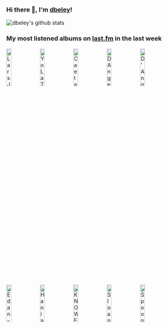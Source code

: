 ### Hi there 👋, I'm [dbeley](https://dbeley.ovh/en)!

![dbeley's github stats](https://github-readme-stats.vercel.app/api?username=dbeley)

### My most listened albums on [last.fm](https://www.last.fm/user/d_beley) in the last week

[<img src='https://lastfm.freetls.fastly.net/i/u/300x300/ca28d8a2092b449fbb1f4e9ee2343d45.jpg' width='16%' height='16%' alt='Lars Jansson Trio - In Search of Lost Time'>](https://www.last.fm/music/lars%2bjansson%2btrio/in%2bsearch%2bof%2blost%2btime)&nbsp;
[<img src='https://lastfm.freetls.fastly.net/i/u/300x300/11c72c38eedd4697b9e9fa21d5d2fd76.png' width='16%' height='16%' alt='Yo La Tengo - I Am Not Afraid Of You And I Will Beat Your Ass'>](https://www.last.fm/music/yo%2bla%2btengo/i%2bam%2bnot%2bafraid%2bof%2byou%2band%2bi%2bwill%2bbeat%2byour%2bass)&nbsp;
[<img src='https://lastfm.freetls.fastly.net/i/u/300x300/1d3c037ee612e64176fd815a7e119f9c.jpg' width='16%' height='16%' alt='Caetano Veloso - Jóia'>](https://www.last.fm/music/caetano%2bveloso/j%25c3%25b3ia)&nbsp;
[<img src='https://lastfm.freetls.fastly.net/i/u/300x300/1c4f0e845e994b82cbdbcad0eb8cc4a6.png' width='16%' height='16%' alt='DAngelo - Voodoo'>](https://www.last.fm/music/d%2527angelo/voodoo)&nbsp;
[<img src='https://lastfm.freetls.fastly.net/i/u/300x300/f495e37648624c77cc050ee38a26ca70.jpg' width='16%' height='16%' alt='D’Angelo and The Vanguard - Black Messiah'>](https://www.last.fm/music/d%25e2%2580%2599angelo%2band%2bthe%2bvanguard/black%2bmessiah)&nbsp;
<br>
[<img src='https://lastfm.freetls.fastly.net/i/u/300x300/77f0b11de4054f2dbd54518764dd91b6.png' width='16%' height='16%' alt='Edan - Beauty and the Beat'>](https://www.last.fm/music/edan/beauty%2band%2bthe%2bbeat)&nbsp;
[<img src='https://lastfm.freetls.fastly.net/i/u/300x300/15de59aabf8613156cd34f403a8dd621.jpg' width='16%' height='16%' alt='Hania Rani - Home'>](https://www.last.fm/music/hania%2brani/home)&nbsp;
[<img src='https://lastfm.freetls.fastly.net/i/u/300x300/d1d6cd7968608a8e88d87f5cf07d078f.jpg' width='16%' height='16%' alt='KNOWER - KNOWER FOREVER'>](https://www.last.fm/music/knower/knower%2bforever)&nbsp;
[<img src='https://lastfm.freetls.fastly.net/i/u/300x300/aa5384ba774a40c891e93229ab31843e.png' width='16%' height='16%' alt='Sloan - Twice Removed'>](https://www.last.fm/music/sloan/twice%2bremoved)&nbsp;
[<img src='https://lastfm.freetls.fastly.net/i/u/300x300/3021935443064eddaaa090048a1f4917.png' width='16%' height='16%' alt='Spoon - Kill the Moonlight'>](https://www.last.fm/music/spoon/kill%2bthe%2bmoonlight)&nbsp;
<br>
